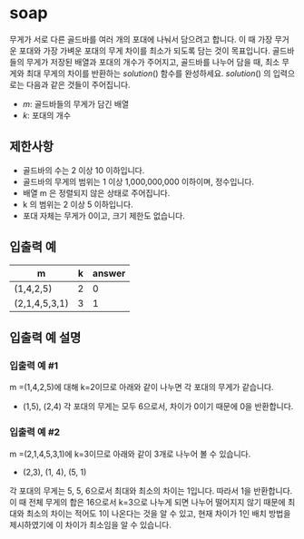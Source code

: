 # soap
무게가 서로 다른 골드바를 여러 개의 포대에 나눠서 담으려고 합니다. 이 때 가장 무거운 포대와 가장 가벼운 포대의 무게 차이를 최소가 되도록 담는 것이 목표입니다.
골드바들의 무게가 저장된 배열과 포대의 개수가 주어지고, 골드바를 나누어 담을 때, 최소 무게와 최대 무게의 차이를 반환하는 $solution()$ 함수를 완성하세요.
$solution()$ 의 입력으로는 다음과 같은 것들이 주어집니다.

* $m$: 골드바들의 무게가 담긴 배열
*	$k$:  포대의 개수
  
## 제한사항
* 골드바의 수는 2 이상 10 이하입니다.
*	골드바의 무게의 범위는 1 이상 1,000,000,000 이하이며, 정수입니다.
*	배열 m 은 정렬되지 않은 상태로 주어집니다.
*	k 의 범위는 2 이상 5 이하입니다.
*	포대 자체는 무게가 0이고, 크기 제한도 없습니다.

## 입출력 예
|m|	k|	answer|
|--|--|--|
|(1,4,2,5)	|2	|0|
| (2,1,4,5,3,1)	|3	|1|

## 입출력 예 설명
### 입출력 예 #1
m =(1,4,2,5)에 대해 k=2이므로 아래와 같이 나누면 각 포대의 무게가 같습니다.
*	(1,5), (2,4)
각 포대의 무게는 모두 6으로서, 차이가 0이기 때문에 0을 반환합니다.

### 입출력 예 #2
m =(2,1,4,5,3,1)에 k=3이므로 아래와 같이 3개로 나누어 볼 수 있습니다. 

* (2,3), (1, 4), (5, 1)
  
각 포대의 무게는 5, 5, 6으로서 최대와 최소의 차이는 1입니다. 따라서 1을 반환합니다.
이 때 전체 무게의 합은 16으로서 k=3으로 나누게 되면 나누어 떨어지지 않기 때문에 최대와 최소의 차이는 적어도 1이 나온다는 것을 알 수 있고, 현재 차이가 1인 배치 방법을 제시하였기에 이 차이가 최소임을 알 수 있습니다.
